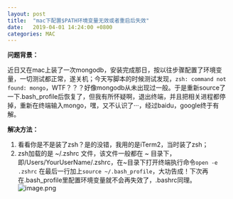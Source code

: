 ```yaml
---
layout: post
title:  "mac下配置$PATH环境变量无效或者重启后失效"
date:   2019-04-01 14:24:00 +0800
categories: MAC
---
```


**问题背景：**

近日又在mac上装了一次mongodb，安装完成那日，按以往步骤配置了环境变量，一切测试都正常，遂关机；今天写脚本的时候测试发现，`zsh: command not found: mongo`，WTF？？？好像mongodb从未出现过一般。于是重新source了一下.bash_profile后恢复了，但我有所怀疑啊，退出终端，并且把相关进程都停掉，重新在终端输入mongo，嘿，又不认识了···，经过baidu，google终于有解。

**解决方法：**
1. 看看你是不是装了zsh？是的没错，我用的是iTerm2，当时装了zsh；
2. zsh加载的是 ~/.zshrc 文件，该文件一般都在 ~ 目录下，即/Users/YourUserName/.zshrc，在~目录下打开终端执行命令`open -e .zshrc`
在最后一行加上`source ~/.bash_profile`，大功告成！下次再在.bash_profile里配置环境变量就不会再失效了，.bashrc同理。
![image.png](https://upload-images.jianshu.io/upload_images/3981371-619f269ce94b66d4.png?imageMogr2/auto-orient/strip%7CimageView2/2/w/1240)

